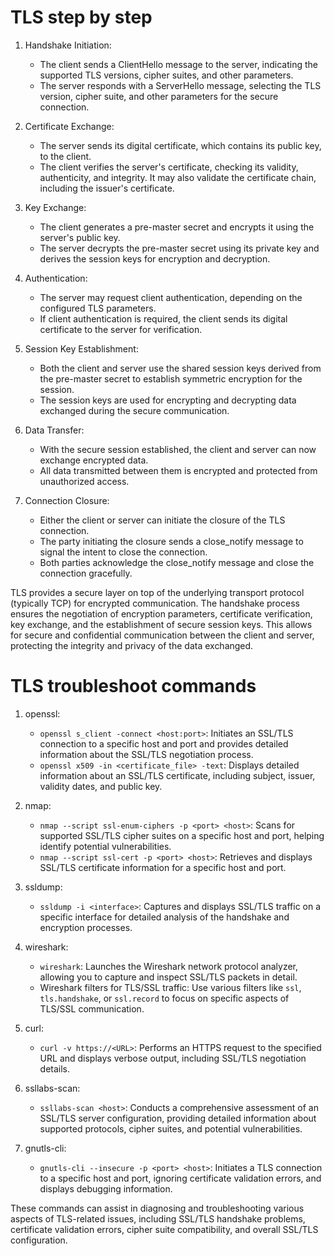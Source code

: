 # TLS step by step

1. Handshake Initiation:
   - The client sends a ClientHello message to the server, indicating the supported TLS versions, cipher suites, and other parameters.
   - The server responds with a ServerHello message, selecting the TLS version, cipher suite, and other parameters for the secure connection.

2. Certificate Exchange:
   - The server sends its digital certificate, which contains its public key, to the client.
   - The client verifies the server's certificate, checking its validity, authenticity, and integrity. It may also validate the certificate chain, including the issuer's certificate.

3. Key Exchange:
   - The client generates a pre-master secret and encrypts it using the server's public key.
   - The server decrypts the pre-master secret using its private key and derives the session keys for encryption and decryption.

4. Authentication:
   - The server may request client authentication, depending on the configured TLS parameters.
   - If client authentication is required, the client sends its digital certificate to the server for verification.

5. Session Key Establishment:
   - Both the client and server use the shared session keys derived from the pre-master secret to establish symmetric encryption for the session.
   - The session keys are used for encrypting and decrypting data exchanged during the secure communication.

6. Data Transfer:
   - With the secure session established, the client and server can now exchange encrypted data.
   - All data transmitted between them is encrypted and protected from unauthorized access.

7. Connection Closure:
   - Either the client or server can initiate the closure of the TLS connection.
   - The party initiating the closure sends a close_notify message to signal the intent to close the connection.
   - Both parties acknowledge the close_notify message and close the connection gracefully.

TLS provides a secure layer on top of the underlying transport protocol (typically TCP) for encrypted communication. The handshake process ensures the negotiation of encryption parameters, certificate verification, key exchange, and the establishment of secure session keys. This allows for secure and confidential communication between the client and server, protecting the integrity and privacy of the data exchanged.

# TLS troubleshoot commands  

1. openssl:
   - `openssl s_client -connect <host:port>`: Initiates an SSL/TLS connection to a specific host and port and provides detailed information about the SSL/TLS negotiation process.
   - `openssl x509 -in <certificate_file> -text`: Displays detailed information about an SSL/TLS certificate, including subject, issuer, validity dates, and public key.

2. nmap:
   - `nmap --script ssl-enum-ciphers -p <port> <host>`: Scans for supported SSL/TLS cipher suites on a specific host and port, helping identify potential vulnerabilities.
   - `nmap --script ssl-cert -p <port> <host>`: Retrieves and displays SSL/TLS certificate information for a specific host and port.

3. ssldump:
   - `ssldump -i <interface>`: Captures and displays SSL/TLS traffic on a specific interface for detailed analysis of the handshake and encryption processes.

4. wireshark:
   - `wireshark`: Launches the Wireshark network protocol analyzer, allowing you to capture and inspect SSL/TLS packets in detail.
   - Wireshark filters for TLS/SSL traffic: Use various filters like `ssl`, `tls.handshake`, or `ssl.record` to focus on specific aspects of TLS/SSL communication.

5. curl:
   - `curl -v https://<URL>`: Performs an HTTPS request to the specified URL and displays verbose output, including SSL/TLS negotiation details.

6. ssllabs-scan:
   - `ssllabs-scan <host>`: Conducts a comprehensive assessment of an SSL/TLS server configuration, providing detailed information about supported protocols, cipher suites, and potential vulnerabilities.

7. gnutls-cli:
   - `gnutls-cli --insecure -p <port> <host>`: Initiates a TLS connection to a specific host and port, ignoring certificate validation errors, and displays debugging information.

These commands can assist in diagnosing and troubleshooting various aspects of TLS-related issues, including SSL/TLS handshake problems, certificate validation errors, cipher suite compatibility, and overall SSL/TLS configuration.

